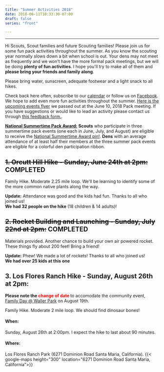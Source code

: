 ```yaml
---
title: "Summer Activities 2018"
date: 2018-06-11T10:33:30-07:00
draft: false
series: "front"

---
```


---
Hi Scouts, Scout families and future Scouting families!  Please join us for some fun pack activities throughout the summer.  As you know the scouting year normally slows down a bit when school is out. Your dens may not meet as frequently and we won't have the more formal pack meetings, but we will be doing **plenty of fun activities**.  I hope you'll try to make all of them and **please bring your friends and family along**.

Please bring water, sunscreen, adequate footwear and a light snack to all hikes.  


Check back here often, subscribe to our [calendar](/events-calendar) or follow us on [Facebook](https://fb.me/Pack91Orcutt).  We hope to add even more fun activities throughout the summer.  [Here is the upcoming events flyer](/files/2018SummertimePack91Events.pdf) we passed out at the June 10, 2018 Pack meeting.  If you have suggestions or would like to lead an activity please contact us through [this feedback form.](https://goo.gl/forms/VXiXt1n0fxWLlfYp1).

[**National Summertime Pack Award:**](https://www.scouting.org/awards/awards-central/national-summertime/) **Scouts** who participate in three summertime pack events (one each in June, July, and August) are eligible to receive the [National Summertime Award pin!](https://meritbadge.org/wiki/index.php/National_Summertime_Award).  **Dens** with an average attendance of at least half their members at the three summer pack events are eligible for a colorful den participation ribbon.

## ~~1. Orcutt Hill Hike - Sunday, June 24th at 2pm:~~ COMPLETED
Family Hike. Moderate 2.25 mile loop.  We'll be learning to identify some of the more common native plants along the way. 

**Update:** Attendance was good and the kids had fun.  Thanks to all who joined us!  
**We had 32 people on the hike** (18 children & 14 adults)! 

## ~~2. Rocket Building and Launching - Sunday, July 22nd at 2pm:~~ COMPLETED
Materials provided. Another chance to build your own air powered rocket. These things fly about 200 feet!  Bring a friend!

**Update:** Phew!  We made a lot of rockets!  Thanks to all who joined us!  
**We had over 25 kids at this one** 

## 3. Los Flores Ranch Hike - Sunday, August 26th at 2pm:

**Please note the <span style="color:red">change of date </span>** to accomodate the community event, [Family Day @ Waller Park](http://www.familydayinthepark.org/) on August 19th.

Family Hike. Moderate 2 mile loop. We should find dinosaur bones!

#### When:
Sunday, August 26th at 2:00pm.  I expect the hike to last about 90 minutes.

#### Where:
Los Flores Ranch Park (6271 Dominion Road Santa Maria, California).
{{< google-maps height="300" location="6271 Dominion Road Santa Maria, California">}}